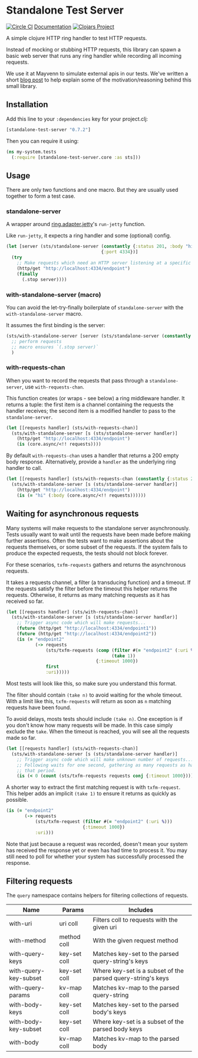 # Standalone Test Server

[![Circle CI](https://circleci.com/gh/Mayvenn/standalone-test-server.svg?style=svg&circle-token=599f432978d381e2614f42ed892267b45dde78d9)](https://circleci.com/gh/Mayvenn/standalone-test-server) [Documentation](http://mayvenn.github.io/standalone-test-server/standalone-test-server.core.html) [![Clojars Project](https://img.shields.io/clojars/v/standalone-test-server.svg)](https://clojars.org/standalone-test-server)

A simple clojure HTTP ring handler to test HTTP requests.

Instead of mocking or stubbing HTTP requests, this library can spawn a basic web
server that runs any ring handler while recording all incoming requests.

We use it at Mayvenn to simulate external apis in our tests. We've written a
short [blog post](http://engineering.mayvenn.com/2015/06/26/Testing-External-HTTP-Requests/) to
help explain some of the motivation/reasoning behind this small library.

## Installation

Add this line to your `:dependencies` key for your project.clj:

```clojure
[standalone-test-server "0.7.2"]
```

Then you can require it using:

```clojure
(ns my-system.tests
  (:require [standalone-test-server.core :as sts]))
```

## Usage

There are only two functions and one macro. But they are usually used together
to form a test case.

### standalone-server

A wrapper around [ring.adapter.jetty](https://github.com/ring-clojure/ring/tree/master/ring-jetty-adapter)'s
`run-jetty` function.

Like `run-jetty`, it expects a ring handler and some (optional) config.

```clojure
(let [server (sts/standalone-server (constantly {:status 201, :body "hi"})
                                    {:port 4334})]
  (try
    ;; Make requests which need an HTTP server listening at a specific port
    (http/get "http://localhost:4334/endpoint")
    (finally
      (.stop server))))
```

### with-standalone-server (macro)

You can avoid the let-try-finally boilerplate of `standalone-server` with the
`with-standalone-server` macro.

It assumes the first binding is the server:

```clojure
(sts/with-standalone-server [server (sts/standalone-server (constantly {:status 201, :body "hi"}))]
  ;; perform requests
  ;; macro ensures `(.stop server)`
  )
```

### with-requests-chan

When you want to record the requests that pass through a `standalone-server`,
use `with-requests-chan`.

This function creates (or wraps - see below) a ring middleware handler. It
returns a tuple: the first item is a channel containing the requests the handler
receives; the second item is a modified handler to pass to the
`standalone-server`.

```clojure
(let [[requests handler] (sts/with-requests-chan)]
  (sts/with-standalone-server [s (sts/standalone-server handler)]
    (http/get "http://localhost:4334/endpoint")
    (is (core.async/<!! requests))))
```

By default `with-requests-chan` uses a handler that returns a 200 empty body
response. Alternatively, provide a `handler` as the underlying ring handler to
call.

```clojure
(let [[requests handler] (sts/with-requests-chan (constantly {:status 201, :body "hi"}))]
  (sts/with-standalone-server [s (sts/standalone-server handler)]
    (http/get "http://localhost:4334/endpoint")
    (is (= "hi" (:body (core.async/<!! requests))))))
```

## Waiting for asynchronous requests

Many systems will make requests to the standalone server asynchronously. Tests
usually want to wait until the requests have been made before making further
assertions. Often the tests want to make assertions about the requests
themselves, or some subset of the requests. If the system fails to produce the
expected requests, the tests should not block forever.

For these scenarios, `txfm-requests` gathers and returns the asynchronous requests.

It takes a requests channel, a filter (a transducing function) and a timeout. If
the requests satisfy the filter before the timeout this helper returns the
requests. Otherwise, it returns as many matching requests as it has received so
far.

```clojure
(let [[requests handler] (sts/with-requests-chan)]
  (sts/with-standalone-server [s (sts/standalone-server handler)]
    ;; Trigger async code which will make requests...
    (future (http/get "http://localhost:4334/endpoint1"))
    (future (http/get "http://localhost:4334/endpoint2"))
    (is (= "endpoint2"
           (-> requests
               (sts/txfm-requests (comp (filter #(= "endpoint2" (:uri %)))
                                        (take 1))
                                  {:timeout 1000})
               first
               :uri)))))
```

Most tests will look like this, so make sure you understand this format.

The filter should contain `(take n)` to avoid waiting for the whole timeout.
With a limit like this, `txfm-requests` will return as soon as `n` matching
requests have been found.

To avoid delays, mosts tests should include `(take n)`. One exception is if you
don't know how many requests will be made. In this case simply exclude the
`take`. When the timeout is reached, you will see all the requests made so far.

```clojure
(let [[requests handler] (sts/with-requests-chan)]
  (sts/with-standalone-server [s (sts/standalone-server handler)]
    ;; Trigger async code which will make unknown number of requests...
    ;; Following waits for one second, gathering as many requests as happen in
    ;; that period.
    (is (< 0 (count (sts/txfm-requests requests conj {:timeout 1000}))))))
```

A shorter way to extract the first matching request is with `txfm-request`. This
helper adds an implicit `(take 1)` to ensure it returns as quickly as possible.

```clojure
(is (= "endpoint2"
       (-> requests
           (sts/txfm-request (filter #(= "endpoint2" (:uri %)))
                             {:timeout 1000})
           :uri)))
```

Note that just because a request was recorded, doesn't mean your system has
received the response yet or even has had time to process it. You may still need
to poll for whether your system has successfully processed the response.

## Filtering requests

The `query` namespace contains helpers for filtering collections of requests.

| Name                  | Params       | Includes                                                      |
| --------------------- | ------------ | ------------------------------------------------------------- |
| with-uri              | uri coll     | Filters coll to requests with the given uri                   |
| with-method           | method coll  | With the given request method                                 |
| with-query-keys       | key-set coll | Matches key-set to the parsed query-string's keys             |
| with-query-key-subset | key-set coll | Where key-set is a subset of the parsed query-string's keys   |
| with-query-params     | kv-map coll  | Matches kv-map to the parsed query-string                     |
| with-body-keys        | key-set coll | Matches key-set to the parsed body's keys                     |
| with-body-key-subset  | key-set coll | Where key-set is a subset of the parsed body keys             |
| with-body             | kv-map coll  | Matches kv-map to the parsed body                             |
